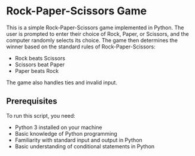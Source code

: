 # Rock-Paper-Scissors Game

This is a simple Rock-Paper-Scissors game implemented in Python. The user is prompted to enter their choice of Rock, Paper, or Scissors, and the computer randomly selects its choice. The game then determines the winner based on the standard rules of Rock-Paper-Scissors:

- Rock beats Scissors
- Scissors beat Paper
- Paper beats Rock

The game also handles ties and invalid input.

## Prerequisites

To run this script, you need:

- Python 3 installed on your machine
- Basic knowledge of Python programming
- Familiarity with standard input and output in Python
- Basic understanding of conditional statements in Python
